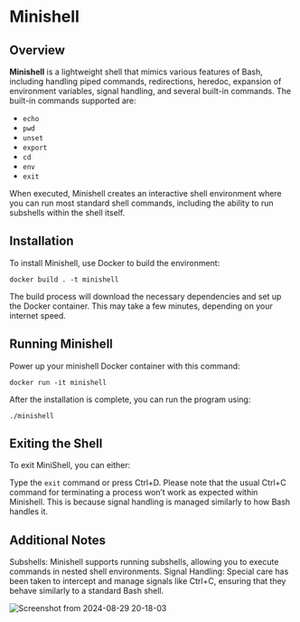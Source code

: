 # Minishell

## Overview

**Minishell** is a lightweight shell that mimics various features of Bash, including handling piped commands, redirections, heredoc, expansion of environment variables, signal handling, and several built-in commands. The built-in commands supported are:

- `echo`
- `pwd`
- `unset`
- `export`
- `cd`
- `env`
- `exit`

When executed, Minishell creates an interactive shell environment where you can run most standard shell commands, including the ability to run subshells within the shell itself.

## Installation

To install Minishell, use Docker to build the environment:

```docker build . -t minishell```

The build process will download the necessary dependencies and set up the Docker container. This may take a few minutes, depending on your internet speed.

## Running Minishell
Power up your minishell Docker container with this command:

```docker run -it minishell```

After the installation is complete, you can run the program using:

```./minishell```
## Exiting the Shell
To exit MiniShell, you can either:

Type the ```exit``` command or press Ctrl+D.
Please note that the usual Ctrl+C command for terminating a process won’t work as expected within Minishell. This is because signal handling is managed similarly to how Bash handles it.

## Additional Notes
Subshells: Minishell supports running subshells, allowing you to execute commands in nested shell environments.
Signal Handling: Special care has been taken to intercept and manage signals like Ctrl+C, ensuring that they behave similarly to a standard Bash shell.

![Screenshot from 2024-08-29 20-18-03](https://github.com/user-attachments/assets/8bf73365-34f7-481c-9ed1-d62d273ce71c)

